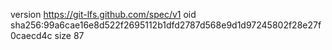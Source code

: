 version https://git-lfs.github.com/spec/v1
oid sha256:99a6cae16e8d522f2695112b1dfd2787d568e9d1d97245802f28e27f0caecd4c
size 87
